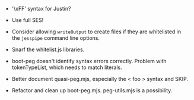 * '\xFF' syntax for Justin?

* Use full SES!

* Consider allowing `writeOutput` to create files if they are whitelisted in the `jesspipe` command line options.

* Snarf the whitelist.js libraries.

* boot-peg doesn't identify syntax errors correctly.  Problem with tokenTypeList, which needs to match literals.

* Better document quasi-peg.mjs, especially the < foo > syntax and SKIP.

* Refactor and clean up boot-peg.mjs.  peg-utils.mjs is a possibility.
